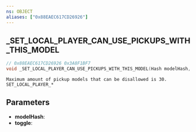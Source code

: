 ```yaml
---
ns: OBJECT
aliases: ["0x88EAEC617CD26926"]
---
```

## _SET_LOCAL_PLAYER_CAN_USE_PICKUPS_WITH_THIS_MODEL

```c
// 0x88EAEC617CD26926 0x3A8F1BF7
void _SET_LOCAL_PLAYER_CAN_USE_PICKUPS_WITH_THIS_MODEL(Hash modelHash, BOOL toggle);
```

```
Maximum amount of pickup models that can be disallowed is 30.
SET_LOCAL_PLAYER_*
```

## Parameters
* **modelHash**: 
* **toggle**: 

